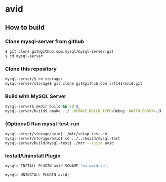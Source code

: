 # avid

## How to build

### Clone mysql-server from github
```bash
$ git clone git@github.com:mysql/mysql-server.git
$ cd mysql-server
```

### Clone this repository
```bash
mysql-server/$ cd storage/
mysql-server/storage$ git clone git@github.com:lrf141/avid.git
```

### Build with MySQL Server
```bash
mysql-server$ mkdir build && cd $_
mysql-server/build$ cmake ../ -DCMAKE_BUILD_TYPE=Debug -DWITH_BOOST=./boost -DDOWNLOAD_BOOST=1
```

### (Optional) Run mysql-test-run
```bash
mysql-server/storage/avid$ ./mtr/setup-test.sh
mysql-server/storage/avid$ cd ../../build/mysql-test
mysql-server/build/mysql-test$ ./mtr --suite avid
```

### Install/Uninstall Plugin
```sql
mysql> INSTALL PLUGIN avid SONAME 'ha_avid.so';

mysql> UNINSTALL PLUGIN avid;
```
